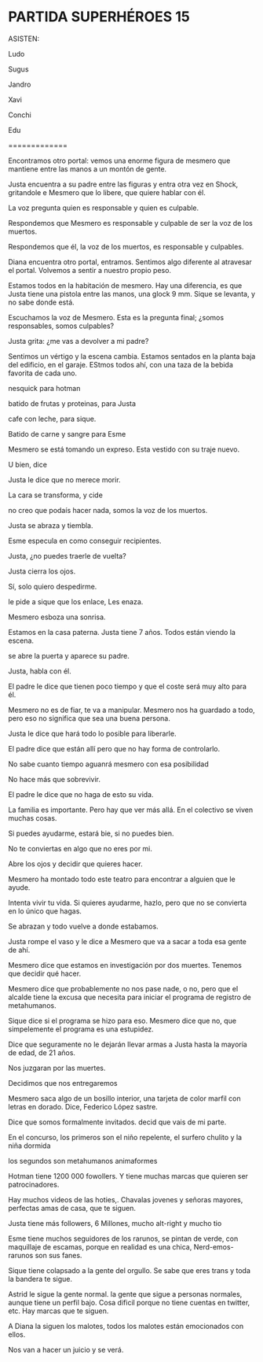# PARTIDA SUPERHÉROES 15

ASISTEN:

Ludo

Sugus

Jandro

Xavi

Conchi

Edu

=============

Encontramos otro portal: vemos una enorme figura de mesmero que mantiene entre las manos a un montón de gente. 

Justa encuentra a su padre entre las figuras y entra otra vez en Shock, gritandole e Mesmero que lo libere, que quiere hablar con él. 

La voz pregunta quien es responsable y quien es culpable. 

Respondemos que Mesmero es responsable y culpable de ser la voz de los muertos. 

Respondemos que él, la voz de los muertos, es responsable y culpables. 

Diana encuentra otro portal, entramos. Sentimos algo diferente al atravesar el portal. Volvemos a sentir a nuestro propio peso. 

Estamos todos en la habitación de mesmero. Hay una diferencia, es que Justa tiene una pistola entre las manos, una glock 9 mm. Sique se levanta, y no sabe donde está. 

Escuchamos la voz de Mesmero. Esta es la pregunta final; ¿somos responsables, somos culpables?

Justa grita: ¿me vas a devolver a mi padre?

Sentimos un vértigo y la escena cambia. Estamos sentados en la planta baja del edificio, en el garaje. EStmos todos ahí, con una taza de la bebida favorita de cada uno. 

nesquick para hotman

batido de frutas y proteinas, para Justa

cafe con leche, para sique. 

Batido de carne y sangre para Esme

Mesmero se está tomando un expreso. Esta vestido con su traje nuevo. 

U bien, dice

Justa le dice que no merece morir.

La cara se transforma, y cide

no creo que podaís hacer nada, somos la voz de los muertos. 

Justa se abraza y tiembla. 

Esme especula en como conseguir recipientes. 

Justa, ¿no puedes traerle de vuelta?

Justa cierra los ojos. 

Sí, solo quiero despedirme. 

le pide a sique que los enlace, Les enaza. 

Mesmero esboza una sonrisa. 

Estamos en la casa paterna. Justa tiene 7 años. Todos están viendo la escena.

se abre la puerta y aparece su padre. 

Justa, habla con él. 

El padre le dice que tienen poco tiempo y que el coste será muy alto para él. 

Mesmero no es de fiar, te va a manipular. Mesmero nos ha guardado a todo, pero eso no significa que sea una buena persona. 

Justa le dice que hará todo lo posible para liberarle. 

El padre dice que están allí pero que no hay forma de controlarlo. 

No sabe cuanto tiempo aguanrá mesmero con esa posibilidad

No hace más que sobrevivir.

El padre le dice que no haga de esto su vida. 

La familia es importante. Pero hay que ver más allá. En el colectivo se viven muchas cosas. 

Si puedes ayudarme, estará bie, si no puedes bien. 

No te conviertas en algo que no eres por mi. 

Abre los ojos y decidir que quieres hacer.  

Mesmero ha montado todo este teatro para encontrar a alguien que le ayude. 

Intenta vivir tu vida. Si quieres ayudarme, hazlo, pero que no se convierta en lo único que hagas. 

Se abrazan y todo vuelve a donde estabamos. 

Justa rompe el vaso y le dice a Mesmero que va a sacar a toda esa gente de ahí. 

Mesmero dice que estamos en investigación por dos muertes. Tenemos que decidir qué hacer. 

Mesmero dice que probablemente no nos pase nade, o no, pero que el alcalde tiene la excusa que necesita para iniciar el programa de registro de metahumanos. 

Sique dice si el programa se hizo para eso. Mesmero dice que no, que simpelemente el programa es una estupidez. 

Dice que seguramente no le dejarán llevar armas a Justa hasta la mayoría de edad, de 21 años. 

Nos juzgaran por las muertes. 

Decidimos que nos entregaremos

Mesmero saca algo de un bosillo interior, una tarjeta de color marfil con letras en dorado. Dice, Federico López sastre. 

Dice que somos formalmente invitados. decid que vais de mi parte. 

En el concurso, los primeros son el niño repelente, el surfero chulito y la niña dormida

los segundos son metahumanos animaformes

Hotman tiene 1200 000 fowollers. Y tiene muchas marcas que quieren ser patrocinadores. 

Hay muchos videos de las hoties,. Chavalas jovenes y señoras mayores, perfectas amas de casa, que te siguen. 

Justa tiene más followers, 6 Millones, mucho alt-right y mucho tio

Esme tiene muchos seguidores de los rarunos, se pintan de verde, con maquillaje de escamas, porque en realidad es una chica, Nerd-emos-rarunos son sus fanes. 

Sique tiene colapsado a la gente del orgullo. Se sabe que eres trans y toda la bandera te sigue. 

Astrid le sigue la gente normal. la gente que sigue a personas normales, aunque tiene un perfil bajo. Cosa dificil porque no tiene cuentas en twitter, etc. Hay marcas que te siguen. 

A Diana la siguen los malotes, todos los malotes están emocionados con ellos. 

Nos van a hacer un juicio y se verá.